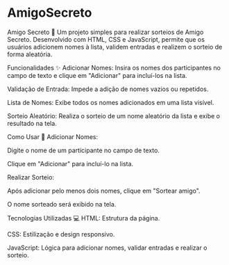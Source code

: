 # AmigoSecreto
Amigo Secreto 🎁 
Um projeto simples para realizar sorteios de Amigo Secreto. Desenvolvido com HTML, CSS e JavaScript, permite que os usuários adicionem nomes à lista, validem entradas e realizem o sorteio de forma aleatória.

Funcionalidades ✨
Adicionar Nomes: Insira os nomes dos participantes no campo de texto e clique em "Adicionar" para incluí-los na lista.

Validação de Entrada: Impede a adição de nomes vazios ou repetidos.

Lista de Nomes: Exibe todos os nomes adicionados em uma lista visível.

Sorteio Aleatório: Realiza o sorteio de um nome aleatório da lista e exibe o resultado na tela.

Como Usar 🚀
Adicionar Nomes:

Digite o nome de um participante no campo de texto.

Clique em "Adicionar" para incluí-lo na lista.

Realizar Sorteio:

Após adicionar pelo menos dois nomes, clique em "Sortear amigo".

O nome sorteado será exibido na tela.

Tecnologias Utilizadas 💻
HTML: Estrutura da página.

CSS: Estilização e design responsivo.

JavaScript: Lógica para adicionar nomes, validar entradas e realizar o sorteio.
